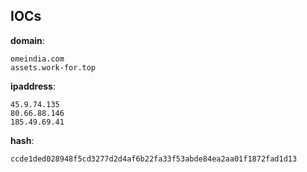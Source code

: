 
## IOCs

__domain__:

```text
omeindia.com
assets.work-for.top
```
__ipaddress__:

```text
45.9.74.135
80.66.88.146
185.49.69.41
```
__hash__:

```text
ccde1ded028948f5cd3277d2d4af6b22fa33f53abde84ea2aa01f1872fad1d13
```